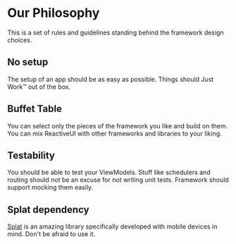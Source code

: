 # Our Philosophy

This is a set of rules and guidelines standing behind the framework design choices.

## No setup

The setup of an app should be as easy as possible. Things should Just Work™ out of the box.

## Buffet Table

You can select only the pieces of the framework you like and build on them. You can mix ReactiveUI with other frameworks and libraries to your liking.

## Testability

You should be able to test your ViewModels. Stuff like schedulers and routing should not be an excuse for not writing unit tests. Framework should support mocking them easily.

## Splat dependency

[Splat](https://github.com/paulcbetts/splat) is an amazing library specifically developed with mobile devices in mind. Don't be afraid to use it.

